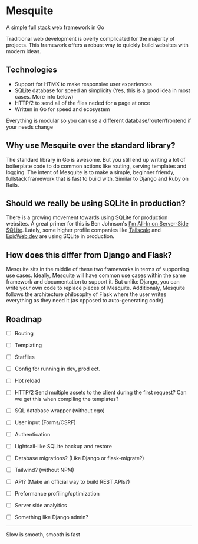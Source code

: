 # Mesquite
A simple full stack web framework in Go

Traditional web development is overly complicated for the majority of projects. This framework offers a robust way to quickly build websites with modern ideas.

## Technologies
- Support for HTMX to make responsive user experiences
- SQLite database for speed an simplicity (Yes, this is a good idea in most cases. More info below)
- HTTP/2 to send all of the files neded for a page at once
- Written in Go for speed and ecosystem

Everything is modular so you can use a different database/router/frontend if your needs change

## Why use Mesquite over the standard library?
The standard library in Go is awesome. But you still end up writing a lot of boilerplate code to do common actions like routing, serving templates and logging. The intent of Mesquite is to make a simple, beginner friendy, fullstack framework that is fast to build with. Similar to Django and Ruby on Rails.

## Should we really be using SQLite in production?
There is a growing movement towards using SQLite for production websites. A great primer for this is Ben Johnson's [I'm All-In on Server-Side SQLite](https://fly.io/blog/all-in-on-sqlite-litestream/).
Lately, some higher profile companies like [Tailscale](https://tailscale.com/blog/database-for-2022/) and [EpicWeb.dev](https://kentcdodds.com/blog/i-migrated-from-a-postgres-cluster-to-distributed-sqlite-with-litefs) are using SQLite in production.

## How does this differ from Django and Flask?
Mesquite sits in the middle of these two frameworks in terms of supporting use cases. Ideally, Mesquite will have common use cases within the same framework and documentation to support it. But unlike Django, you can write your own code to replace pieces of Mesquite. Additionaly, Mesquite follows the architecture philosophy of Flask where the user writes everything as they need it (as opposed to auto-generating code).


## Roadmap
- [ ] Routing
- [ ] Templating
- [ ] Statfiles
- [ ] Config for running in dev, prod ect.
- [ ] Hot reload
- [ ] HTTP/2 Send multiple assets to the client during the first request? Can we get this when compiling the templates?
- [ ] SQL database wrapper (without cgo)
- [ ] User input (Forms/CSRF)
- [ ] Authentication
- [ ] Lightsail-like SQLite backup and restore
- [ ] Database migrations? (Like Django or flask-migrate?)
- [ ] Tailwind? (without NPM)
- [ ] API? (Make an official way to build REST APIs?)
- [ ] Preformance profiling/optimization
- [ ] Server side analyitics
- [ ] Something like Django admin?


---

Slow is smooth, smooth is fast
